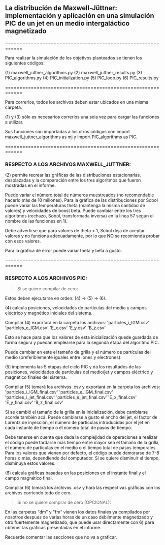 ## La distribución de Maxwell-Jüttner: implementación y aplicación en una simulación PIC de un jet en un medio intergaláctico magnetizado

============================================================

Para realizar la simulación de los objetivos planteados se tienen los siguientes códigos:

(1) maxwell_juttner_algorithms.py
(2) maxwell_juttner_results.py
(3) PIC_algorithms.py
(4) PIC_initialization.py
(5) PIC_loop.py
(6) PIC_results.py

============================================================

Para correrlos, todos los archivos deben estar ubicados en una misma carpeta.

(1) y (3) sólo es necesarios correrlos una sola vez para cargar las funciones a utilizar.

Sus funciones son importadas a los otros códigos con import maxwell_juttner_algorithms as mj y import PIC_algorithms as PIC.

============================================================

### RESPECTO A LOS ARCHIVOS MAXWELL_JUTTNER:

(2) permite recrear las gráficas de las distribuciones estacionarias, desplazadas y la comparación entre los tres algoritmos que fueron mostradas en el informe.

Puede variar el número total de números muestreados (no recomendable hacerlo más de 10 millones). Para la gráfica de las distribuciones por Sobol puede variar las temperaturas theta (mantenga la misma cantidad de valores) y velocidades de boost beta. Puede cambiar entre los tres algoritmos (rechazo, Sobol, transformada inversa) en la línea 57 según el nombre de las funciones en 1).

Debe advertirse que para valores de theta < 1, Sobol deja de aceptar valores y no funciona adecuadamente, por lo que NO se recomienda probar con esos valores.

Para la gráfica de error puede variar theta y beta a gusto.

============================================================

### RESPECTO A LOS ARCHIVOS PIC:

>Si se quiere compilar de cero:

Estos deben ejecutarse en orden: (4) -> (5) -> (6).



(4) calcula posiciones, velocidades de partículas del medio y campos eléctrico y magnético iniciales del sistema.

Compilar (4) exportará en la carpeta los archivos:
'particles_i_IGM.csv'
'particles_e_IGM.csv'
'E_x.csv'
'E_y.csv'
'B_z.csv'

Esto se hace para que los valores de esta inicialización quede guardada de forma segura y puedan emplearse para la segunda etapa del algoritmo PIC.

Puede cambiar en este el tamaño de grilla y el número de partículas del medio (preferiblemente iguales entre iones y electrones).



(5) implementa las 5 etapas del ciclo PIC y da los resultados de las posiciones, velocidades de partículas del medio/jet y campos eléctrico y magnético finales del sistema.

Compilar (5) tomará los archivos .csv y exportará en la carpeta los archivos:
'particles_i_IGM_final.csv'
'particles_e_IGM_final.csv'
'particles_i_jet_final.csv'
'particles_e_jet_final.csv'
'E_x_final.csv'
'E_y_final.csv'
'B_z_final.csv'

Si se cambió el tamaño de la grilla en la inicialización, debe cambiarse acorde también acá. Puede cambiarse a gusto el ancho del jet, el factor de Lorentz de inyección, el número de partículas introducidas por el jet en cada instante de tiempo o el número total de pasos de tiempo.

Debe tenerse en cuenta que dada la complejidad de operaciones a realizar el código puede tardarse más tiempo entre mayor sea el tamaño de la grilla, el número de partículas en el medio o el tiempo total de pasos temporales. Para los valores que vienen por defecto, el código puede demorarse de 7-8 horas o más, dependiendo del computador. Si se quiere disminuir el tiempo, disminuya estos valores.



(6) calcula gráficas basadas en las posiciones en el instante final y el campo magnético final.

Compilar (6) tomará los archivos .csv y hará las respectivas gráficas con los archivos corriendo todo de cero.



>Si no se quiere compilar de cero (OPCIONAL):

En las carpetas "dm" y "fm" vienen los datos finales ya compilados por nosotros después de varias horas de un caso débilmente magnetizado y otro fuertemente magnetizado, que puede usar directamente con 6) para obtener las gráficas presentadas en el informe.

Recuerde comentar las secciones que no va a graficar.
